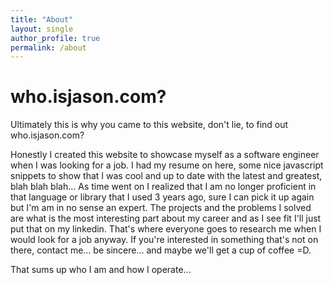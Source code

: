 ```yaml
---
title: "About"
layout: single
author_profile: true
permalink: /about
---
```


# who.isjason.com?

Ultimately this is why you came to this website, don't lie, to find out who.isjason.com?

Honestly I created this website to showcase myself as a software engineer when I was looking for a job. I had my resume on here, some nice javascript snippets to show that I was cool and up to date with the latest and greatest, blah blah blah... As time went on I realized that I am no longer proficient in that  language or library that I used 3 years ago, sure I can pick it up again but I'm am in no sense an expert. The projects and the problems I solved are what is the most interesting part about my career and as I see fit I'll just put that on my linkedin. That's where everyone goes to research me when I would look for a job anyway. If you're interested in something that's not on there, contact me... be sincere... and maybe we'll get a cup of coffee =D.

That sums up who I am and how I operate...
